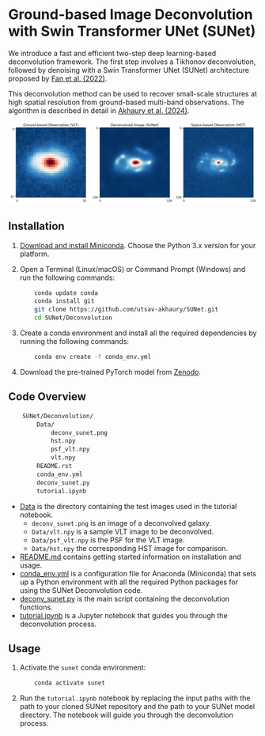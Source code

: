 # Ground-based Image Deconvolution with Swin Transformer UNet (SUNet)

We introduce a fast and efficient two-step deep learning-based deconvolution framework. The first step involves a Tikhonov deconvolution, followed by denoising with a Swin Transformer UNet (SUNet) architecture proposed by [Fan et al. (2022)](https://arxiv.org/pdf/2202.14009.pdf). 

This deconvolution method can be used to recover small-scale structures at high spatial resolution from ground-based multi-band observations. The algorithm is described in detail in [Akhaury et al. (2024)](https://doi.org/10.1051/0004-6361/202449495).   

<img src = "https://github.com/utsav-akhaury/SUNet/blob/main/Deconvolution/Data/deconv_sunet.png?raw=true" width="1000">  

## Installation

1) [Download and install Miniconda](http://conda.pydata.org/miniconda.html). Choose the Python 3.x version for your platform.

2) Open a Terminal (Linux/macOS) or Command Prompt (Windows) and run the following commands:
    ```bash
        conda update conda
        conda install git
        git clone https://github.com/utsav-akhaury/SUNet.git
        cd SUNet/Deconvolution
    ```
    
3) Create a conda environment and install all the required dependencies by running the following commands:

    ```bash
        conda env create -f conda_env.yml
    ```
 
4) Download the pre-trained PyTorch model from [Zenodo](https://doi.org/10.5281/zenodo.10287213).


## Code Overview

```bash
    SUNet/Deconvolution/
        Data/
            deconv_sunet.png
            hst.npy
            psf_vlt.npy
            vlt.npy
        README.rst
        conda_env.yml
        deconv_sunet.py
        tutorial.ipynb
```

* [Data](https://github.com/utsav-akhaury/SUNet/tree/main/Deconvolution/Data) is the directory containing the test images used in the tutorial notebook.
    * ``deconv_sunet.png`` is an image of a deconvolved galaxy.
    * ``Data/vlt.npy`` is a sample VLT image to be deconvolved.
    * ``Data/psf_vlt.npy`` is the PSF for the VLT image.
    * ``Data/hst.npy`` the corresponding HST image for comparison.
* [README.md](https://github.com/utsav-akhaury/SUNet/tree/main/Deconvolution/README.md) contains getting started information on installation and usage.
* [conda_env.yml](https://github.com/utsav-akhaury/SUNet/tree/main/Deconvolution/conda_env.yml) is a configuration file for Anaconda (Miniconda) that sets up a Python environment with all the required Python packages for using the SUNet Deconvolution code.
* [deconv_sunet.py](https://github.com/utsav-akhaury/SUNet/tree/main/Deconvolution/deconv_sunet.py) is the main script containing the deconvolution functions.
* [tutorial.ipynb](https://github.com/utsav-akhaury/SUNet/tree/main/Deconvolution/tutorial.ipynb) is a Jupyter notebook that guides you through the deconvolution process.


## Usage

1) Activate the ``sunet`` conda environment:

    ```bash
        conda activate sunet
    ```
2) Run the ``tutorial.ipynb`` notebook by replacing the input paths with the path to your cloned SUNet repository and the path to your SUNet model directory. The notebook will guide you through the deconvolution process. 
